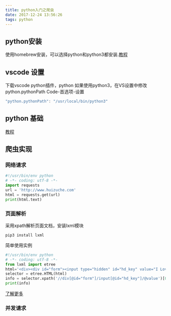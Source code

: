 ```yaml
---
title: python入门之爬虫
date: 2017-12-24 13:56:26
tags: python
---
```


## python安装
使用homebrew安装，可以选择python和python3都安装.[教程](https://stringpiggy.hpd.io/mac-osx-python3-dual-install/#step2)
## vscode 设置
下载vscode python插件，python
如果使用python3，在VS设置中修改python.pythonPath
Code-首选项-设置
``` js
"python.pythonPath": "/usr/local/bin/python3"
```
## python 基础
[教程](https://www.liaoxuefeng.com/wiki/0014316089557264a6b348958f449949df42a6d3a2e542c000)
## 爬虫实现
### 网络请求

``` python
#!/usr/bin/env python
# -*- coding: utf-8 -*-
import requests  
url = 'http://www.huizuche.com'
html = requests.get(url)
print(html.text)
```
### 页面解析
采用xpath解析页面文档，安装lxml模块
```shell
pip3 install lxml
```

简单使用实例
```python
#!/usr/bin/env python
# -*- coding: utf-8 -*-
from lxml import etree
html='<div><div id="form"><input type="hidden" id="hd_key" value="I Love Python" /></div></div>'
selector = etree.HTML(html)
info = selector.xpath('//div[@id="form"]/input[@id="hd_key"]/@value')[0]
print(info)
```
[了解更多](https://cuiqingcai.com/2621.html)
### 并发请求
